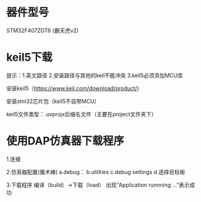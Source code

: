 # 器件型号
STM32F407ZGT6 (霸天虎v2)

# keil5下载
提示：1.英文路径
      2.安装路径与其他的keil不能冲突
      3.keil5必须添加MCU库
      
安装keil5（https://www.keil.com/download/product/)

安装stm32芯片包（keil5不自带MCU）

keil5文件类型：.uvprojx后缀名文件（主要在project文件夹下）

# 使用DAP仿真器下载程序
1.连接

2.仿真器配置(魔术棒)
  a.debug：
  b.utilities
  c.debug settings
  d.选择目标板
  
3.下载程序
    编译（build）->下载（load）
    出现“Application runnning ...”表示成功
